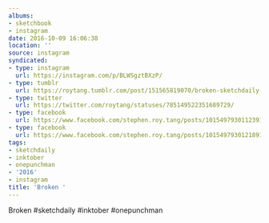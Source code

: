 ```yaml
---
albums:
- sketchbook
- instagram
date: 2016-10-09 16:06:38
location: ''
source: instagram
syndicated:
- type: instagram
  url: https://instagram.com/p/BLWSgztBXzP/
- type: tumblr
  url: https://roytang.tumblr.com/post/151565819070/broken-sketchdaily-inktober-onepunchman
- type: twitter
  url: https://twitter.com/roytang/statuses/785149522351689729/
- type: facebook
  url: https://www.facebook.com/stephen.roy.tang/posts/10154979301123912:0
- type: facebook
  url: https://www.facebook.com/stephen.roy.tang/posts/10154979301218912
tags:
- sketchdaily
- inktober
- onepunchman
- '2016'
- instagram
title: 'Broken '
---
```


Broken #sketchdaily #inktober #onepunchman